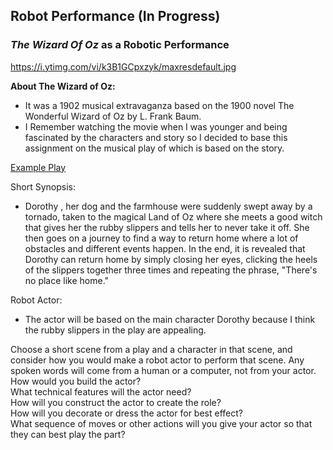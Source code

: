 ## Robot Performance **(In Progress)**

### *The Wizard Of Oz* as a Robotic Performance

https://i.ytimg.com/vi/k3B1GCpxzyk/maxresdefault.jpg

**About The Wizard of Oz:**
- It was a 1902 musical extravaganza based on the 1900 novel The Wonderful Wizard of Oz by L. Frank Baum.
- I Remember watching the movie when I was younger and being fascinated by the characters and story so I decided to base this assignment on the musical play of which is based on the story.

[Example Play](https://youtu.be/k3B1GCpxzyk)

Short Synopsis:
- Dorothy , her dog and the farmhouse were suddenly swept away by a tornado, taken to the magical Land of Oz where she meets a good witch that gives her the rubby slippers and tells her to never take it off. She then goes on a journey to find a way to return home where a lot of obstacles and different events happen. In the end, it is revealed that Dorothy can return home by simply closing her eyes, clicking the heels of the slippers together three times and repeating the phrase, "There's no place like home."



Robot Actor:
- The actor will be based on the main character Dorothy because I think the rubby slippers in the play are appealing.


Choose a short scene from a play and a character in that scene, and consider how you would make a robot actor to perform that scene. Any spoken words will come from a human or a computer, not from your actor.   
How would you build the actor?    
What technical features will the actor need?    
How will you construct the actor to create the role?    
How will you decorate or dress the actor for best effect?    
What sequence of moves or other actions will you give your actor so that they can best play the part?    
